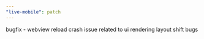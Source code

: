 ```yaml
---
"live-mobile": patch
---
```


bugfix - webview reload crash issue related to ui rendering layout shift bugs
